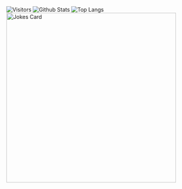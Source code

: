 <img src="https://komarev.com/ghpvc/?username=Chaitanya-Keyal&label=Visitors" alt="Visitors">

<img src="https://github-readme-stats.vercel.app/api?username=Chaitanya-Keyal&show_icons=true&theme=transparent&card_width=444&border_radius=10" alt = "Github Stats">

<img src="https://github-readme-stats.vercel.app/api/top-langs/?username=Chaitanya-Keyal&theme=transparent&layout=compact&card_width=444&border_radius=10" alt="Top Langs">

<img src="https://readme-jokes.vercel.app/api?bgColor=%230d1117&borderColor=%23e4e2e2&qColor=%23006aff&aColor=%23417e87&textColor=%23006aff&codeColor=%23e4e2e2" alt="Jokes Card" width=444>
